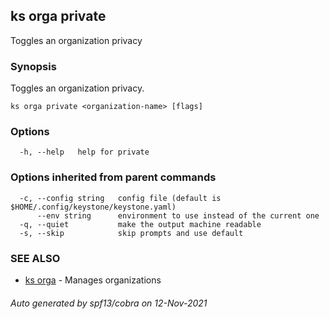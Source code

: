 ## ks orga private

Toggles an organization privacy

### Synopsis

Toggles an organization privacy.

```
ks orga private <organization-name> [flags]
```

### Options

```
  -h, --help   help for private
```

### Options inherited from parent commands

```
  -c, --config string   config file (default is $HOME/.config/keystone/keystone.yaml)
      --env string      environment to use instead of the current one
  -q, --quiet           make the output machine readable
  -s, --skip            skip prompts and use default
```

### SEE ALSO

* [ks orga](ks_orga.md)	 - Manages organizations

###### Auto generated by spf13/cobra on 12-Nov-2021
